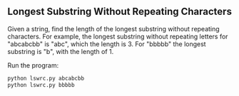 ## Longest Substring Without Repeating Characters

Given a string, find the length of the longest substring without repeating characters. For example, the longest substring without repeating letters for "abcabcbb" is "abc", which the length is 3. For "bbbbb" the longest substring is "b", with the length of 1.


Run the program:
  ```bash
python lswrc.py abcabcbb
python lswrc.py bbbbb
  ```

